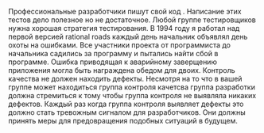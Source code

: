 Профессиональные разработчики пишут свой код . Написание этих тестов дело полезное но не достаточное. Любой группе тестировщиков нужна хорошая стратегия тестирования. В 1994 году я работал над первой версией rational roads каждый день начальник объявлял день охоты на ошибками. Все участники проекта от программиста до начальника садились за программу и пытались найти сбой в программе. Ошибка приводящая к аварийному заверщению приложения могла быть награждена обедом для двоих. Контроль качества не должен находить дефекты. Несмотря на то что в вашей группе может находиться группа контроля качетсва группа разработки должна стремиться к тому чтобы группа контроля не выявляла никаких дефектов. Каждый раз когда группа контроля выявляет дефекты это должно стать тревожным сигналом для разработчиков. Они должны принять меры для предовращения подобных ситуаций в будущем.